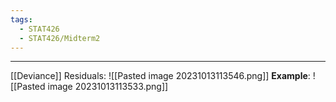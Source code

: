 ```yaml
---
tags:
  - STAT426
  - STAT426/Midterm2
---
```

---
[[Deviance]] Residuals:
![[Pasted image 20231013113546.png]]
**Example**:
![[Pasted image 20231013113533.png]]

